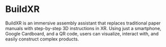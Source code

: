 # BuildXR
BuildXR is an immersive assembly assistant that replaces traditional paper manuals with step-by-step 3D instructions in XR. Using just a smartphone, Google Cardboard, and a QR code, users can visualize, interact with, and easily construct complex products.
